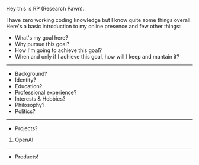 Hey this is RP (Research Pawn).

I have zero working coding knowledge but I know quite aome things overall.
Here's a basic introduction to my online presence and few other things:

- What's my goal here?
- Why pursue this goal?
- How I'm going to achieve this goal?
- When and only if I achieve this goal, how will I keep and mantain it?
------------------------
- Background?
- Identity?
- Education?
- Professional experience?
- Interests & Hobbies?
- Philosophy? 
- Politics?
------------------------
- Projects?
1. OpenAI
------------------------
- Products!
